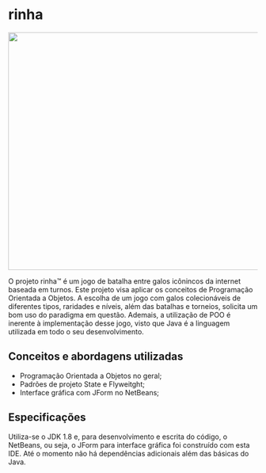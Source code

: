 # rinha

<div align="center">
<img height="480" width="700" src="https://github.com/artuenric/rinha/blob/main/telainicialrinha.gif"/>
</div>

O projeto rinha™ é um jogo de batalha entre galos icônincos da internet baseada em turnos.
Este projeto visa aplicar os conceitos de Programação Orientada a Objetos. A escolha de um jogo com galos colecionáveis de diferentes tipos, raridades e níveis, além das batalhas e torneios, solicita um bom uso do paradigma em questão. Ademais, a utilização de POO é inerente à implementação desse jogo, visto que Java é a linguagem utilizada em todo o seu desenvolvimento.

## Conceitos e abordagens utilizadas
- Programação Orientada a Objetos no geral;
- Padrões de projeto State e Flyweitght;
- Interface gráfica com JForm no NetBeans;

## Especificações
Utiliza-se o JDK 1.8 e, para desenvolvimento e escrita do código, o NetBeans, ou seja, o JForm para interface gráfica foi construído com esta IDE. Até o momento não há dependências adicionais além das básicas do Java.
